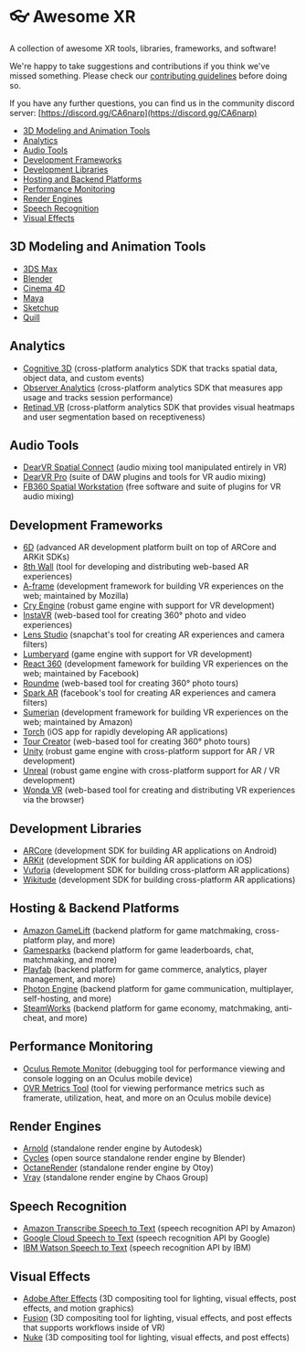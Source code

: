 # 👓 Awesome XR

A collection of awesome XR tools, libraries, frameworks, and software!

We're happy to take suggestions and contributions if you think we've missed something. Please check our [contributing guidelines](https://github.com/NotionTheory/awesome-xr/blob/master/CONTRIBUTING.md) before doing so.

If you have any further questions, you can find us in the community discord server: [https://discord.gg/CA6narp](https://discord.gg/CA6narp)

* [3D Modeling and Animation Tools](#3d-modeling-and-animation-tools)
* [Analytics](#analytics)
* [Audio Tools](#audio-tools)
* [Development Frameworks](#development-frameworks)
* [Development Libraries](#development-libraries)
* [Hosting and Backend Platforms](hosting-and-backend-platforms)
* [Performance Monitoring](#performance-monitoring)
* [Render Engines](#render-engines)
* [Speech Recognition](#speech-recognition)
* [Visual Effects](#visual-effects)


## 3D Modeling and Animation Tools
* [3DS Max](https://www.autodesk.com/products/3ds-max/overview)
* [Blender](https://www.blender.org/)
* [Cinema 4D](https://www.maxon.net/en-us/products/cinema-4d/overview/)
* [Maya](https://www.autodesk.com/products/maya/overview)
* [Sketchup](https://www.sketchup.com/)
* [Quill](https://quill.fb.com/)


## Analytics
* [Cognitive 3D](https://cognitive3d.com/) (cross-platform analytics SDK that tracks spatial data, object data, and custom events)
* [Observer Analytics](https://observeranalytics.com/) (cross-platform analytics SDK that measures app usage and tracks session performance)
* [Retinad VR](https://www.retinadvr.com/) (cross-platform analytics SDK that provides visual heatmaps and user segmentation based on receptiveness)


## Audio Tools
* [DearVR Spatial Connect](https://www.dearvr.com/products/dearvr-spatial-connect) (audio mixing tool manipulated entirely in VR)
* [DearVR Pro](https://www.dearvr.com/products/dearvr-pro) (suite of DAW plugins and tools for VR audio mixing)
* [FB360 Spatial Workstation](https://facebook360.fb.com/spatial-workstation/) (free software and suite of plugins for VR audio mixing)


## Development Frameworks
* [6D](https://www.6d.ai) (advanced AR development platform built on top of ARCore and ARKit SDKs)
* [8th Wall](https://www.8thwall.com/) (tool for developing and distributing web-based AR experiences)
* [A-frame](https://aframe.io/) (development framework for building VR experiences on the web; maintained by Mozilla)
* [Cry Engine](https://www.cryengine.com/) (robust game engine with support for VR development)
* [InstaVR](http://www.instavr.co/) (web-based tool for creating 360° photo and video experiences)
* [Lens Studio](https://lensstudio.snapchat.com/) (snapchat's tool for creating AR experiences and camera filters)
* [Lumberyard](https://aws.amazon.com/lumberyard/) (game engine with support for VR development)
* [React 360](https://facebook.github.io/react-360/) (development famework for building VR experiences on the web; maintained by Facebook)
* [Roundme](https://roundme.com/) (web-based tool for creating 360° photo tours)
* [Spark AR](https://www.sparkar.com/ar-studio/) (facebook's tool for creating AR experiences and camera filters)
* [Sumerian](https://aws.amazon.com/sumerian/) (development framework for building VR experiences on the web; maintained by Amazon)
* [Torch](https://www.torch.app/) (iOS app for rapidly developing AR applications)
* [Tour Creator](https://vr.google.com/tourcreator/) (web-based tool for creating 360° photo tours)
* [Unity](https://unity3d.com/) (robust game engine with cross-platform support for AR / VR development)
* [Unreal](https://www.unrealengine.com/) (robust game engine with cross-platform support for AR / VR development)
* [Wonda VR](https://www.wondavr.com/) (web-based tool for creating and distributing VR experiences via the browser)


## Development Libraries
* [ARCore](https://developers.google.com/ar/) (development SDK for building AR applications on Android)
* [ARKit](https://developer.apple.com/arkit/) (development SDK for building AR applications on iOS)
* [Vuforia](https://www.vuforia.com/) (development SDK for building cross-platform AR applications)
* [Wikitude](https://www.wikitude.com/) (development SDK for building cross-platform AR applications)


## Hosting & Backend Platforms
* [Amazon GameLift](https://aws.amazon.com/gamelift/) (backend platform for game matchmaking, cross-platform play, and more)
* [Gamesparks](https://www.gamesparks.com/) (backend platform for game leaderboards, chat, matchmaking, and more)
* [Playfab](https://playfab.com/) (backend platform for game commerce, analytics, player management, and more)
* [Photon Engine](https://www.photonengine.com/) (backend platform for game communication, multiplayer, self-hosting, and more) 
* [SteamWorks](https://partner.steamgames.com/) (backend platform for game economy, matchmaking, anti-cheat, and more)


## Performance Monitoring
* [Oculus Remote Monitor](https://developer.oculus.com/documentation/mobilesdk/latest/concepts/mobile-remote-monitor/) (debugging tool for performance viewing and console logging on an Oculus mobile device)
* [OVR Metrics Tool](https://developer.oculus.com/documentation/mobilesdk/latest/concepts/mobile-ovrmetricstool/) (tool for viewing performance metrics such as framerate, utilization, heat, and more on an Oculus mobile device)


## Render Engines
* [Arnold](https://www.arnoldrenderer.com/) (standalone render engine by Autodesk)
* [Cycles](https://www.cycles-renderer.org/) (open source standalone render engine by Blender)
* [OctaneRender](https://home.otoy.com/render/octane-render/) (standalone render engine by Otoy)
* [Vray](https://www.chaosgroup.com/) (standalone render engine by Chaos Group)


## Speech Recognition
* [Amazon Transcribe Speech to Text](https://aws.amazon.com/transcribe/) (speech recognition API by Amazon)
* [Google Cloud Speech to Text](https://cloud.google.com/speech-to-text/) (speech recognition API by Google)
* [IBM Watson Speech to Text](https://www.ibm.com/watson/services/speech-to-text/) (speech recognition API by IBM)


## Visual Effects
* [Adobe After Effects](https://www.adobe.com/products/aftereffects.html) (3D compositing tool for lighting, visual effects, post effects, and motion graphics)
* [Fusion](https://www.blackmagicdesign.com/products/fusion/) (3D compositing tool for lighting, visual effects, and post effects that supports workflows inside of VR)
* [Nuke](https://www.foundry.com/products/nuke) (3D compositing tool for lighting, visual effects, and post effects)

